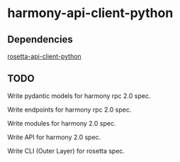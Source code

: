 # harmony-api-client-python

## Dependencies

[rosetta-api-client-python](https://github.com/blockjoe/rosetta-api-client-python)

## TODO

Write pydantic models for harmony rpc 2.0 spec.

Write endpoints for harmony rpc 2.0 spec.

Write modules for harmony 2.0 spec.

Write API for harmony 2.0 spec.

Write CLI (Outer Layer) for rosetta spec.
